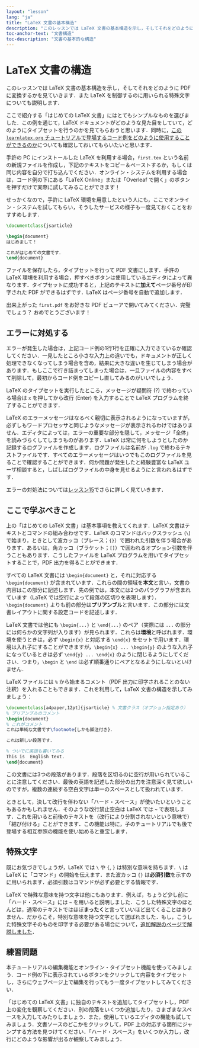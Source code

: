 ```yaml
---
layout: "lesson"
lang: "ja"
title: "LaTeX 文書の基本構造"
description: "このレッスンでは LaTeX 文書の基本構造を示し，そしてそれをどのように PDF に変換するかを見ていきます．また LaTeX を制御するのに用いられる特殊文字についても説明します．"
toc-anchor-text: "文書構造"
toc-description: "文書の基本的な構造"
---
```


# LaTeX 文書の構造

<span class="summary">このレッスンでは LaTeX 文書の基本構造を示し，そしてそれをどのように PDF に変換するかを見ていきます．また LaTeX を制御するのに用いられる特殊文字についても説明します．</span>

ここで紹介する「はじめての LaTeX 文書」にはとてもシンプルなものを選びました．この例を通じて，LaTeX ドキュメントがどのような見た目をしていて，どのようにタイプセットを行うのかを見てもらおうと思います．同時に，[この `learnlatex.org` チュートリアルで登場するコード例をどのように使用することができるのか](help)についても確認しておいてもらいたいと思います．

手許の PC にインストールした LaTeX を利用する場合，`first.tex` という名前の新規ファイルを作成し，下記のテキストをコピー＆ペーストするか，もしくは同じ内容を自分で打ち込んでください．オンライン・システムを利用する場合は，コード例の下にある「LaTeX Online」または「Overleaf で開く」のボタンを押すだけで実際に試してみることができます！

<p class="hint">せっかくなので，手許に LaTeX 環境を用意したという人にも，ここでオンライン・システムを試してもらい，そうしたサービスの様子も一度見ておくことをおすすめします．</p>

```latex
\documentclass{jsarticle}

\begin{document}
はじめまして！

これがはじめての文書です．
\end{document}
```

ファイルを保存したら，タイプセットを行って PDF 文書にします．手許の LaTeX 環境を利用する場合，押すべきボタンは使用しているエディタによって異なります．タイプセットに成功すると，上記のテキストに**加えて**ページ番号が印字された PDF ができるはずです．LaTeX はページ番号を自動で追加します．

出来上がった `first.pdf` をお好きな PDF ビューアで開いてみてください．完璧でしょう？ おめでとうございます！

## エラーに対処する

エラーが発生した場合は，上記コード例の1行1行を正確に入力できているか確認してください．一見したところ小さな入力上の違いでも，ドキュメントが正しく処理できなくなってしまう場合を含め，結果に大きな違いを生じてしまう場合があります．もしここで行き詰まってしまった場合は，一旦ファイルの内容をすべて削除して，最初からコード例をコピーし直してみるのがいいでしょう．

LaTeX のタイプセットを実行したところ，メッセージが疑問符 (?) で終わっている場合は `x` を押してから改行 (Enter) を入力することで LaTeX プログラムを終了することができます．

LaTeX のエラーメッセージはなるべく親切に表示されるようになっていますが，必ずしもワードプロセッサと同じようなメッセージが表示されるわけではありません．エディタによっては，エラーの重要な部分を隠して，メッセージ「全体」を読みづらくしてしまうものがあります．LaTeX は常に何をしようとしたのか記録するログファイルを作成します．ログファイルは名前が `.log` で終わるテキストファイルです．すべてのエラーメッセージはいつでもこのログファイルを見ることで確認することができます．何か問題が発生したと経験豊富な LaTeX ユーザ相談すると，しばしばログファイルの中身を見せるようにと言われるはずです．

<p class="hint">エラーの対処法については<a href="./lesson-15">レッスン15</a>でさらに詳しく見ていきます．</p>

## ここで学ぶべきこと

上の「はじめての LaTeX 文書」は基本事項を教えてくれます．LaTeX 文書はテキストとコマンドの組み合わせです．LaTeX のコマンドはバックスラッシュ (``\``) で始まり，ときとして波カッコ（ブレース；`{}`）で囲われた引数を伴う場合があります．あるいは，角カッコ（ブラケット；`[]`）で囲われるオプション引数を伴うこともあります．こうしたファイルを LaTeX プログラムを用いてタイプセットすることで，PDF 出力を得ることができます．

すべての LaTeX 文書には `\begin{document}` と，それに対応する `\begin{document}` が含まれています．これらの間の領域を**本文**と言い，文書の内容はこの部分に記述します．先の例では，本文には2つのパラグラフが含まれています（LaTeX では空行によって段落の区切りを表現します）．`\begin{document}` よりも前の部分は**プリアンブル**と言います．この部分には文書レイアウトに関する設定コードを記述します．

LaTeX 文書では他にも `\begin{...}` と `\end{...}` のペア（実際には `...` の部分には何らかの文字列が入ります）が見られます．これらは**環境**と呼ばれます．環境を使うときは，必ず `\begin{x}` と対応する `\end{x}` をセットで用います．環境は入れ子にすることができますが，`\begin{x} ... \begin{y}` のような入れ子になっているときは必ず `\end{y} ... \end{x}` のように閉じるようにしてください．つまり，`\begin` と `\end` は必ず順番通りにペアとなるようにしないといけません．

LaTeX ファイルには `%` から始まるコメント（PDF 出力に印字されることのない注釈）を入れることもできます．これを利用して，LaTeX 文書の構造を示してみましょう：

```latex
\documentclass[a4paper,12pt]{jsarticle} % 文書クラス（オプション指定あり）
% プリアンブルのコメント
\begin{document}
% これがコメント
これは単純な文書です\footnote{しかも脚注付き}．

これは新しい段落です．

% ついでに英語も書いてみる
This is  English text.
\end{document}
```

この文書には3つの段落があります．段落を区切るのに空行が用いられていることに注意してください．最後の英語を記述した部分の出力を注意深く見て欲しいのですが，複数の連続する空白文字は単一のスペースとして扱われています．

ときとして，決して改行を伴わない「ハード・スペース」が使いたいということもあるかもしれません．そのような改行禁止空白は LaTeX では `~` で表現します．これを用いると前後のテキストを（改行により分割されないという意味で）「結び付ける」ことができます．この機能は特に，子のチュートリアルでも後で登場する相互参照の機能を使い始めると重宝します．

## 特殊文字

既にお気づきでしょうが，LaTeX では ``\`` や `{`, `}` は特別な意味を持ちます．``\`` は LaTeX に「コマンド」の開始を伝えます．また波カッコ `{}` は**必須引数**を示すのに用いられます．必須引数はコマンドが必ず必要とする情報です．

LaTeX で特殊な意味を持つ文字は他にもあります．例えば，ちょうど少し前に「ハード・スペース」には `~` を用いると説明しました．こうした特殊文字のほとんどは，通常のテキストではほぼ**まったく**と言っていいほど出てくることはありません．だからこそ，特別な意味を持つ文字として選ばれました．もし，こうした特殊文字そのものを印字する必要がある場合について，[追加解説のページで解説しました](more-03)．

## 練習問題

本チュートリアルの編集機能とオンライン・タイプセット機能を使ってみましょう．コード例の下に表示されているボタンをクリックして内容をタイプセットし，さらにウェブページ上で編集を行ってもう一度タイプセットしてみてください．

「はじめての LaTeX 文書」に独自のテキストを追加してタイプセットし，PDF 上の変化を観察してください．別の段落をいくつか追加したり，さまざまなスペースを入力してみたりしましょう．また，使用しているエディタの機能も試してみましょう．文書ソースのどこかをクリックして，PDF 上の対応する箇所にジャンプする方法を見つけてください．「ハード・スペース」をいくつか入力し，改行にどのような影響が出るか観察してみましょう．
